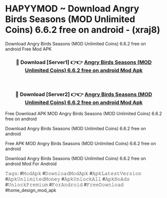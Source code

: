 # HAPYYMOD ~ Download Angry Birds Seasons (MOD Unlimited Coins) 6.6.2 free on android - (xraj8)
Download Angry Birds Seasons (MOD Unlimited Coins) 6.6.2 free on android Free Mod APK

<div align="center">
<h3>🔴 Download [Server1] 👉👉 <a href="https://apk-comot.site?title=Angry_Birds_Seasons_(MOD_Unlimited_Coins)_6.6.2_free_on_android">Angry Birds Seasons (MOD Unlimited Coins) 6.6.2 free on android Mod Apk</a></h3><br>

<h3>🔴 Download [Server2] 👉👉 <a href="https://apk-comot.site?title=Angry_Birds_Seasons_(MOD_Unlimited_Coins)_6.6.2_free_on_android">Angry Birds Seasons (MOD Unlimited Coins) 6.6.2 free on android Mod Apk</a></h3>
</div>


Free Download APK MOD Angry Birds Seasons (MOD Unlimited Coins) 6.6.2 free on android

Download Angry Birds Seasons (MOD Unlimited Coins) 6.6.2 free on android 

Free APK MOD Angry Birds Seasons (MOD Unlimited Coins) 6.6.2 free on android 

Download Angry Birds Seasons (MOD Unlimited Coins) 6.6.2 free on android Mod For Android

𝚃𝚊𝚐𝚜: #𝙼𝚘𝚍𝙰𝚙𝚔 #𝙳𝚘𝚠𝚗𝚕𝚘𝚊𝚍𝙼𝚘𝚍𝙰𝚙𝚔 #𝙰𝚙𝚔𝙻𝚊𝚝𝚎𝚜𝚝𝚅𝚎𝚛𝚜𝚒𝚘𝚗 #𝙰𝚙𝚔𝚄𝚗𝚕𝚒𝚖𝚒𝚝𝚎𝚍𝙼𝚘𝚗𝚎𝚢 #𝙰𝚙𝚔𝚄𝚗𝚕𝚘𝚌𝚔𝙰𝚕𝚕 #𝙰𝚙𝚔𝙽𝚘𝙰𝚍𝚜 #𝚄𝚗𝚕𝚘𝚌𝚔𝙿𝚛𝚎𝚖𝚒𝚞𝚖 #𝙵𝚘𝚛𝙰𝚗𝚍𝚛𝚘𝚒𝚍 #𝙵𝚛𝚎𝚎𝙳𝚘𝚠𝚗𝚕𝚘𝚊𝚍 #home_design_mod_apk